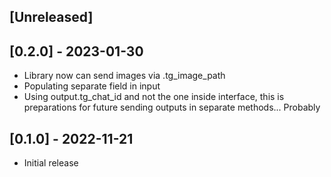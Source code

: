 ## [Unreleased]

## [0.2.0] - 2023-01-30

- Library now can send images via .tg_image_path
- Populating separate field in input
- Using output.tg_chat_id and not the one inside interface, this is preparations for future sending outputs in separate methods... Probably

## [0.1.0] - 2022-11-21

- Initial release
